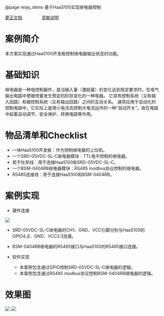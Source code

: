@page relay_demo 基于HaaS100实现继电器控制

[更正文档](https://gitee.com/alios-things/relay_demo/edit/rel_3.3.0/README.md) &emsp;&emsp;&emsp;&emsp; [贡献说明](https://g.alicdn.com/alios-things-3.3/doc/contribute_doc.html)

案例简介
====

本方案实现通过HaaS100开发板控制继电器输出状态的功能。

基础知识
====

继电器是一种电控制器件，是当输入量（激励量）的变化达到规定要求时，在电气输出电路中使被控量发生预定的阶跃变化的一种电器。 它具有控制系统（又称输入回路）和被控制系统（又称输出回路）之间的互动关系。 通常应用于自动化的控制电路中，它实际上是用小电流去控制大电流运作的一种“自动开关”。故在电路中起着自动调节、安全保护、转换电路等作用。

物品清单和Checklist
==============

* 一块HaaS100开发板：作为控制继电器的上位机。
* 一个SRD-05VDC-SL-C继电器模块：TTL电平控制的继电器。
* 若干杜邦线：用于连接HaaS100和SRD-05VDC-SL-C。
* 一个BSM-0404RB继电器模块：RS485 modbus协议控制的继电器。
* RS485连接线：用于连接HaaS100和BSM-0404RB。

案例实现
====

* 硬件连接

<img src="https://img.alicdn.com/imgextra/i2/O1CN01DLCjIX1PNj5O6BwDJ_!!6000000001829-0-tps-4096-3072.jpg" style="max-width:800px;" />

* SRD-05VDC-SL-C继电器的CH1、GND、VCC引脚分别与HaaS100的GPIO4_6、GND、VCC3.3连接。
* BSM-0404RB继电器的RS485接口与HaaS100的RS485接口连接。

* 软件实现
  * 本案例包含通过GPIO控制SRD-05VDC-SL-C继电器的逻辑。
  * 本案例包含通过RS485 modbus协议控制BSM-0404RB继电器的逻辑。

效果图
===

<img src="https://img.alicdn.com/imgextra/i4/O1CN01bt0ahl1KLpMjvE5Y8_!!6000000001148-0-tps-1920-1080.jpg" style="max-width:800px;" />

<img src="https://img.alicdn.com/imgextra/i1/O1CN010Ddey81CiiEPwG0vl_!!6000000000115-0-tps-1920-1080.jpg" style="max-width:800px;" />
